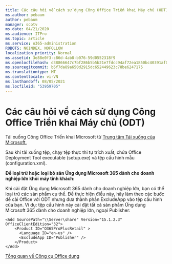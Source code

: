 ```yaml
---
title: Các câu hỏi về cách sử dụng Công Office Triển khai Máy chủ (ODT)
ms.author: pebaum
author: pebaum
manager: scotv
ms.date: 04/21/2020
ms.audience: ITPro
ms.topic: article
ms.service: o365-administration
ROBOTS: NOINDEX, NOFOLLOW
localization_priority: Normal
ms.assetid: 3e88e0f3-c86d-4ab8-b076-59d0552318f9
ms.openlocfilehash: d38866647c7bf286b5b5b21e7fdcc94af72ea1850bc40391af077aa230b8b4fd
ms.sourcegitcommit: b5f7da89a650d2915dc652449623c78be6247175
ms.translationtype: MT
ms.contentlocale: vi-VN
ms.lasthandoff: 08/05/2021
ms.locfileid: "53959705"
---
```

# <a name="questions-about-how-to-use-the-office-deployment-tool-odt"></a>Các câu hỏi về cách sử dụng Công Office Triển khai Máy chủ (ODT)

Tải xuống Công Office Triển khai Microsoft từ [Trung tâm Tải xuống của Microsoft.](https://go.microsoft.com/fwlink/p/?LinkID=626065)
  
Sau khi tải xuống tệp, chạy tệp thực thi tự trích xuất, chứa Office Deployment Tool executable (setup.exe) và tệp cấu hình mẫu (configuration.xml).
  
 **Để loại trừ hoặc loại bỏ sản Ứng dụng Microsoft 365 dành cho doanh nghiệp lớn khỏi máy tính khách:**
  
Khi cài đặt Ứng dụng Microsoft 365 dành cho doanh nghiệp lớn, bạn có thể loại trừ các sản phẩm cụ thể. Để thực hiện điều này, hãy làm theo các bước để cài Office với ODT nhưng đưa thành phần ExcludeApp vào tệp cấu hình của bạn. Ví dụ: tệp cấu hình này cài đặt tất cả sản phẩm Ứng dụng Microsoft 365 dành cho doanh nghiệp lớn, ngoại Publisher:
  
```
<Add SourcePath="\\Server\share" Version="15.1.2.3" OfficeClientEdition="32">
    <Product ID="O365ProPlusRetail" >
      <Language ID="en-us" />
      <ExcludeApp ID="Publisher" />
    </Product>
</Add>
```

[Tổng quan về Công cụ Office dụng](https://docs.microsoft.com/deployoffice/overview-office-deployment-tool)
  

